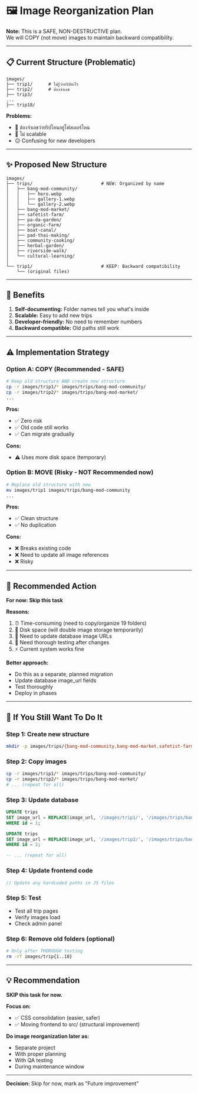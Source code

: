 # 🖼️ Image Reorganization Plan

**Note:** This is a SAFE, NON-DESTRUCTIVE plan.  
We will COPY (not move) images to maintain backward compatibility.

---

## 📋 Current Structure (Problematic)

```
images/
├── trip1/      # ไม่รู้ว่าทริปอะไร
├── trip2/      # ต้องจำเลข
├── trip3/
...
├── trip18/
```

**Problems:**
- 🤔 ต้องจำเลขว่าทริปไหนอยู่โฟลเดอร์ไหน
- 🚫 ไม่ scalable
- 😕 Confusing for new developers

---

## ✨ Proposed New Structure

```
images/
├── trips/                          # NEW: Organized by name
│   ├── bang-mod-community/
│   │   ├── hero.webp
│   │   ├── gallery-1.webp
│   │   └── gallery-2.webp
│   ├── bang-mod-market/
│   ├── safetist-farm/
│   ├── pa-da-garden/
│   ├── organic-farm/
│   ├── boat-canal/
│   ├── pad-thai-making/
│   ├── community-cooking/
│   ├── herbal-garden/
│   ├── riverside-walk/
│   └── cultural-learning/
│
└── trip1/                          # KEEP: Backward compatibility
    └── (original files)
```

---

## 🎯 Benefits

1. **Self-documenting:** Folder names tell you what's inside
2. **Scalable:** Easy to add new trips
3. **Developer-friendly:** No need to remember numbers
4. **Backward compatible:** Old paths still work

---

## ⚠️ Implementation Strategy

### **Option A: COPY (Recommended - SAFE)**
```bash
# Keep old structure AND create new structure
cp -r images/trip1/* images/trips/bang-mod-community/
cp -r images/trip2/* images/trips/bang-mod-market/
...
```

**Pros:**
- ✅ Zero risk
- ✅ Old code still works
- ✅ Can migrate gradually

**Cons:**
- ⚠️ Uses more disk space (temporary)

### **Option B: MOVE (Risky - NOT Recommended now)**
```bash
# Replace old structure with new
mv images/trip1 images/trips/bang-mod-community
...
```

**Pros:**
- ✅ Clean structure
- ✅ No duplication

**Cons:**
- ❌ Breaks existing code
- ❌ Need to update all image references
- ❌ Risky

---

## 📝 Recommended Action

**For now: Skip this task**

**Reasons:**
1. ⏰ Time-consuming (need to copy/organize 19 folders)
2. 💾 Disk space (will double image storage temporarily)
3. 🔗 Need to update database image URLs
4. 🧪 Need thorough testing after changes
5. ⚡ Current system works fine

**Better approach:**
- Do this as a separate, planned migration
- Update database image_url fields
- Test thoroughly
- Deploy in phases

---

## 🚀 If You Still Want To Do It

### **Step 1: Create new structure**
```bash
mkdir -p images/trips/{bang-mod-community,bang-mod-market,safetist-farm,pa-da-garden,organic-farm,boat-canal,pad-thai-making,community-cooking,herbal-garden,riverside-walk,cultural-learning}
```

### **Step 2: Copy images**
```bash
cp -r images/trip1/* images/trips/bang-mod-community/
cp -r images/trip2/* images/trips/bang-mod-market/
# ... (repeat for all)
```

### **Step 3: Update database**
```sql
UPDATE trips 
SET image_url = REPLACE(image_url, '/images/trip1/', '/images/trips/bang-mod-community/')
WHERE id = 1;

UPDATE trips 
SET image_url = REPLACE(image_url, '/images/trip2/', '/images/trips/bang-mod-market/')
WHERE id = 2;

-- ... (repeat for all)
```

### **Step 4: Update frontend code**
```javascript
// Update any hardcoded paths in JS files
```

### **Step 5: Test**
- Test all trip pages
- Verify images load
- Check admin panel

### **Step 6: Remove old folders (optional)**
```bash
# Only after THOROUGH testing
rm -rf images/trip{1..18}
```

---

## 💡 Recommendation

**SKIP this task for now.**

**Focus on:**
- ✅ CSS consolidation (easier, safer)
- ✅ Moving frontend to src/ (structural improvement)

**Do image reorganization later as:**
- Separate project
- With proper planning
- With QA testing
- During maintenance window

---

**Decision:** Skip for now, mark as "Future improvement"

